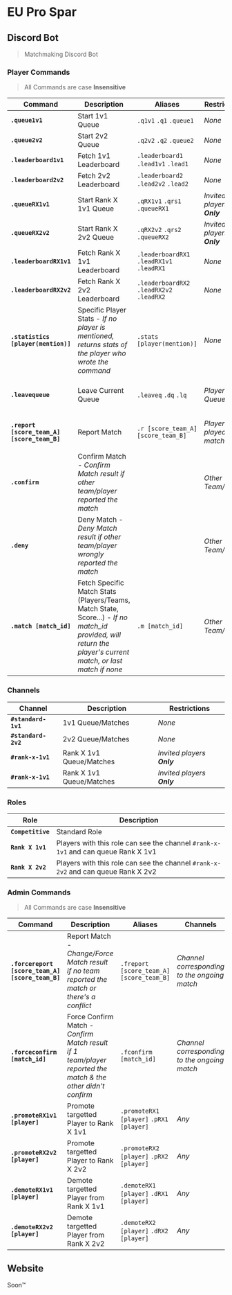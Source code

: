# EU Pro Spar

## Discord Bot
> Matchmaking Discord Bot

### Player Commands
> All Commands are case **Insensitive**

Command | Description | Aliases | Restrictions | Channels
--- | --- | --- | --- | ---
**`.queue1v1`** | Start 1v1 Queue | `.q1v1` `.q1` `.queue1` | *None* | `#standard-1v1`
**`.queue2v2`** | Start 2v2 Queue | `.q2v2` `.q2` `.queue2` | *None* | `#standard-2v2`
**`.leaderboard1v1`** | Fetch 1v1 Leaderboard | `.leaderboard1` `.lead1v1` `.lead1` | *None* | *Any*
**`.leaderboard2v2`** | Fetch 2v2 Leaderboard | `.leaderboard2` `.lead2v2` `.lead2` | *None* | *Any*
**`.queueRX1v1`** | Start Rank X 1v1 Queue | `.qRX1v1` `.qrs1` `.queueRX1` | *Invited players **Only*** | `#rank-x-1v1`
**`.queueRX2v2`** | Start Rank X 2v2 Queue | `.qRX2v2` `.qrs2` `.queueRX2` | *Invited players **Only*** | `#rank-x-2v2`
**`.leaderboardRX1v1`** | Fetch Rank X 1v1 Leaderboard | `.leaderboardRX1` `.leadRX1v1` `.leadRX1` | *None* | *Any*
**`.leaderboardRX2v2`** | Fetch Rank X 2v2 Leaderboard | `.leaderboardRX2` `.leadRX2v2` `.leadRX2` | *None* | *Any*
**`.statistics [player(mention)]`** | Specific Player Stats - *If no player is mentioned, returns stats of the player who wrote the command* | `.stats [player(mention)]` | *None* | *Any*
**`.leavequeue`** | Leave Current Queue | `.leaveq` `.dq` `.lq` | *Players in Queue* | *Channel corresponding to the ongoing queue*
**`.report [score_team_A] [score_team_B]`** | Report Match | `.r [score_team_A] [score_team_B]` | *Players who played the match... duh* | *Channel corresponding to the ongoing match*
**`.confirm`** | Confirm Match - *Confirm Match result if other team/player reported the match* | | *Other Team/Player* | *Channel corresponding to the ongoing match*
**`.deny`** | Deny Match - *Deny Match result if other team/player wrongly reported the match* | | *Other Team/Player* | *Channel corresponding to the ongoing match*
**`.match [match_id]`** | Fetch Specific Match Stats (Players/Teams, Match State, Score...) - *If no match_id provided, will return the player's current match, or last match if none* | `.m [match_id]` | *Other Team/Player* | *Any*

### Channels

Channel | Description | Restrictions
--- | --- | ---
**`#standard-1v1`** | 1v1 Queue/Matches | *None*
**`#standard-2v2`** | 2v2 Queue/Matches | *None*
**`#rank-x-1v1`** | Rank X 1v1 Queue/Matches | *Invited players **Only***
**`#rank-x-1v1`** | Rank X 1v1 Queue/Matches | *Invited players **Only***

### Roles

Role | Description
--- | ---
**`Competitive`** | Standard Role
**`Rank X 1v1`** | Players with this role can see the channel `#rank-x-1v1` and can queue Rank X 1v1
**`Rank X 2v2`** | Players with this role can see the channel `#rank-x-2v2` and can queue Rank X 2v2

### Admin Commands
> All Commands are case **Insensitive**

Command | Description | Aliases | Channels
--- | --- | --- | --- |
**`.forcereport [score_team_A] [score_team_B]`** | Report Match - *Change/Force Match result if no team reported the match or there's a conflict* | `.freport [score_team_A] [score_team_B]` | *Channel corresponding to the ongoing match*
**`.forceconfirm [match_id]`** | Force Confirm Match - *Confirm Match result if 1 team/player reported the match & the other didn't confirm* | `.fconfirm [match_id]` | *Channel corresponding to the ongoing match*
**`.promoteRX1v1 [player]`** | Promote targetted Player to Rank X 1v1 | `.promoteRX1 [player]` `.pRX1 [player]` | *Any*
**`.promoteRX2v2 [player]`** | Promote targetted Player to Rank X 2v2 | `.promoteRX2 [player]` `.pRX2 [player]` | *Any*
**`.demoteRX1v1 [player]`** | Demote targetted Player from Rank X 1v1 | `.demoteRX1 [player]` `.dRX1 [player]` | *Any*
**`.demoteRX2v2 [player]`** | Demote targetted Player from Rank X 2v2 | `.demoteRX2 [player]` `.dRX2 [player]` | *Any*

## Website

Soon™